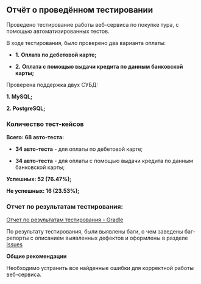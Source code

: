 ## **Отчёт о проведённом тестировании**

Проведено тестирование работы веб-сервиса по покупке тура, с помощью автоматизированных тестов.

В ходе тестирования, было проверено два варианта оплаты:

  - **1.** **Оплата по дебетовой карте;**

  - **2.** **Оплата с помощью выдачи кредита по данным банковской карты;**

Проверена поддержка двух СУБД:

  **1. MySQL;**

  **2. PostgreSQL;**

### **Количество тест-кейсов**

**Всего: 68 авто-теста:**

   - **34 авто-теста** - для оплаты по дебетовой карте;
    
   - **34 авто-теста** - для оплаты с помощью выдачи кредита по данным банковской карты;

**Успешных: 52 (76.47%);**

**Не успешных: 16 (23.53%);**

### **Отчет по результатам тестирования:**

[Отчет по результатам тестирования - Gradle]()

По результату тестирования, были выявлены баги, о чем заведены баг-репорты 
с описанием выявленных дефектов и оформлены в разделе [Issues]()

**Общие рекомендации**

Необходимо устранить все найденные ошибки для корректной работы веб-сервиса.
